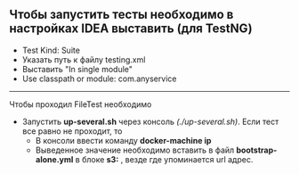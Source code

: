 Чтобы запустить тесты необходимо в настройках IDEA выставить (для TestNG)
-
- Test Kind: Suite
- Указать путь к файлу testing.xml
- Выставить "In single module"
- Use classpath or module: com.anyservice
___

Чтобы проходил FileTest необходимо
- Запустить **up-several.sh** через консоль _(./up-several.sh)_. Если тест все равно не проходит, то
    - В консоли ввести команду **docker-machine ip**
    - Выведенное значение необходимо вставить в файл **bootstrap-alone.yml** в блоке **s3:** , везде где упоминается url адрес.

